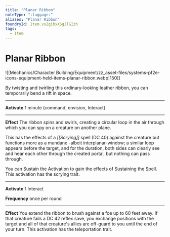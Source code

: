 ```yaml
---
title: "Planar Ribbon"
noteType: ":luggage:"
aliases: "Planar Ribbon"
foundryId: Item.vsZgihxXSgJlGIzh
tags:
  - Item
---
```


# Planar Ribbon
![[Mechanics/Character Building/Equipment/zz_asset-files/systems-pf2e-icons-equipment-held-items-planar-ribbon.webp|150]]

By twisting and twirling this ordinary-looking leather ribbon, you can temporarily bend a rift in space.

* * *

**Activate** 1 minute (command, envision, Interact)

* * *

**Effect** The ribbon spins and swirls, creating a circular loop in the air through which you can spy on a creature on another plane.

This has the effects of a _[[Scrying]]_ spell (DC 40) against the creature but functions more as a mundane -albeit interplanar-window; a similar loop appears before the target, and for the duration, both sides can clearly see and hear each other through the created portal, but nothing can pass through.

You can Sustain the Activation to gain the effects of Sustaining the Spell. This activation has the scrying trait.

* * *

**Activate** 1 Interact

**Frequency** once per round

* * *

**Effect** You extend the ribbon to brush against a foe up to 60 feet away. If that creature fails a DC 42 reflex save, you exchange positions with the target and all of that creature's allies are off-guard to you until the end of your turn. This activation has the teleportation trait.

